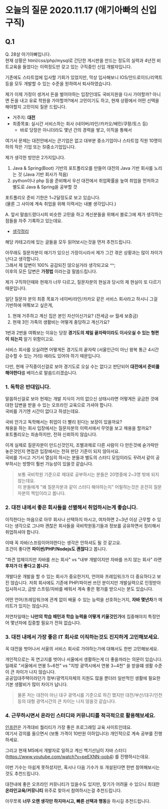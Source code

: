 # 오늘의 질문 2020.11.17 (애기아빠의 신입 구직)

## Q.1

Q. 28살 아기아빠입니다.  
현재 상황은 html/css/php/mysql로 간단한 게시판을 만드는 정도의 실력과 4년전 비트교육을 들었다는 이력정도만 갖고 있는 구직중인 신입 개발자입니다.  
  
기존에도 스타트업에 입사할 기회가 있었지만, 막상 입사해보니 IOS/안드로이드/리액트 등을 모두 개발할 수 있는 수준을 원하여서 퇴사하였습니다.  
  
제가 이제 가정이 생겨서 돈을 벌어야하는 입장인데도 국비지원을 다시 가야할까?
아니면 돈을 내고 유료 학원을 가야할까?에서 고민이기도 하고, 현재 상황에서 어떤 선택을 해야할지 고민이되 질문 드립니다.  
  
* 거주지: **대전**
* 최종목표: 실시간 서비스하는 회사 (네이버/라인/카카오/배민/쿠팡/토스 등)
    * 바로 당장은 아니더라도 몇년 간의 경력을 쌓고, 이직을 통해서

여기서 문제는 대전안에서는 큰기업은 없고 대부분 중소기업이나 스타트업 직원 10명이하의 작은 기업 또는 SI중소기업입니다.  
  
제가 생각한 방안은 2가지입니다.

1. Java & Spring(Boot) 기반의 포트폴리오를 만들어 대전의 Java 기반 회사를 노리는 것 (Java 기반 회사가 적음)
2. python이나 php 등을 준비해서 우선 대전에서 취업확률을 높여 취업을 먼저하고 별도로 Java & Spring을 공부할 것

포트폴리오 준비 기한은 1~2달정도로 보고 있습니다.  
(물론 그 사이에 계속 취업을 위해 이력서는 내볼 생각입니다.)


A. 앞서 말씀드렸다시피 비슷한 고민을 하고 계신분들을 위해서 블로그에 제가 생각하는 점들을 자주 기록하고 있는데요.

* [생각정리](https://jojoldu.tistory.com/category/%EC%83%9D%EA%B0%81%EC%A0%95%EB%A6%AC)

해당 카테고리에 있는 글들을 모두 읽어보시는것을 먼저 추천드립니다.  
  
아무래도 질문자분이 애기가 있으신 가장이시라서 제가 그간 겪은 상황과는 많이 차이가 난다고 생각합니다.  
그래서 제 답변이 100% 공감되진 않으실거라 생각되고요 ^^;  
이후의 모든 답변은 **가정법** 이라는걸 말씀드립니다.  
  
제가 구직하던때와 현재가 너무 다르고, 질문자분의 현실과 당시의 제 현실이 또 다르기 때문입니다.  
  
일단 질문자 분의 최종 목표가 네이버/라인/카카오 같은 서비스 회사라고 하시니 그걸 기반하에 여쭤보고 싶은게,  

1. 현재 거주하고 계신 집은 본인 자산이신가요? (전세금 or 월세 보증금)
2. 현재 3인 가족의 생활비는 어떻게 충당하고 계신가요?

1번과 2번을 여쭤보는 이유는 당장 **경기도의 제일 끝자락이라도 이사오실 수 있는 형편이 되는지** 알기 위함이고요.  
  
서비스 회사를 오실려면 어떻게든 경기도의 끝자락 (서울인근이 아닌 왕복 통근 4시간 감수할 수 있는 거리) 에라도 있어야 하기 때문입니다.  
  
다만, 현재 구직중이신걸로 보아 경기도로 오실 수는 없다고 판단되어 **대전에서 준비를 해야한다**를 베이스로 말씀드리겠습니다.  

### 1. 독학은 반대입니다.

말씀하신걸로 보아 현재는 개발 지식이 거의 없으신 상태시라면 어떻게든 궁금한 것에 대한 답변을 받을 수 있는 오프라인 교육으로 가셔야 합니다.  
국비를 가기엔 시간이 없다고 하셨는데요.  
  
국비 안가고 독학해서는 취업이 더 빨리 된다는 보장이 있을까요?  
채용을 하는 회사 입장에서는 질문자분의 이력서에서 무엇을 보고 채용을 할까요?  
포트폴리오는 죄송하지만, 전혀 신뢰하지 않습니다.  
  
이게 실제로 질문자분이 만드신것인지, 조별과제로 다른 사람이 다 만든것에 숟가락만 놓은것인지 면접관 입장에서는 전혀 판단 기준이 되지 않아서요.  
국비를 가시고 거기서 열심히 하시는 분들과 별도의 스터디 모임이라도 꾸려서 같이 공부하시는 방향이 훨씬 가능성이 있을것 같습니다.  

> 보통 국비학원 기준으로 제대로 공부하시는 분들은 20명중에 2~3명 밖에 되지 않는데요.  
> 이 분들에게 "왜 질문자분과 같이 스터디 해야하는지" 어필하는것은 온전히 질문자분의 책임이라고 봅니다.

### 2. 대전 내에서 좋은 회사들을 선별해서 취업하시는게 좋습니다.

이직한다는 마음으로 아무 회사나 선택하지 마시고, 여차하면 2~3년 이상 근무할 수 있다는 생각으로 그나마 괜찮은 회사들을 국비학원동기들과 정보를 공유하면서 정리해서 취업하셔야 합니다.  
  
이때 꼭 자바/스프링이어야한다는 생각은 안하셔도 될 것 같고요.  
조건이 좋다면 **파이썬/PHP/Nodejs도 괜찮다**고 봅니다.  
  
"파견 업체이지만 자바를 쓰는 회사" vs "내부 개발이지만 자바를 쓰지 않는 회사" 라면 **후자가 더 좋다고 봅니다**.  
  
개발다운 개발을 할 수 있는 회사가 중요한거지, 언어와 프레임워크가 더 중요하다고 보진 않습니다.
저희 회사에도 기존에 PHP/파이썬 쓰던 분이지만 개발실력으로 인정받아 입사하시고, 금방 스프링/자바를 배워서 계속 좋은 평가를 받으시는 분도 있습니다.  
  
어떤 언어/프레임워크에 관계 없이 배울 수 있는 능력을 선호하는거지, **자바 몇년차**가 메리트가 있지는 않습니다.  
  
저연차일때는 **나만의 학습 패턴과 학습 능력을 어떻게 키울것인가**에 집중해야지 특정언어 몇년차에 집중할 필요가 전혀 없습니다.  

### 3. 대전 내에서 가장 좋은 IT 회사로 이직하는것도 진지하게 고민해보세요.

꼭 대전을 벗어나서 서울의 서비스 회사로 가야하는가에 대해서도 한번 고민해보세요.  
  
개인적으로는 꼭 연고지를 벗어나 서울에서 생활하는게 더 좋을까라는 의문이 있습니다.  
일례로 "서울에서 연봉 5~6천" vs "지방 광역시에서 연봉 3~4천" 을 받을떄 생활 수준이 큰 차이가 나지 않습니다.  
공공임대주택이라던가 정부/광역지자체의 지원도 많을 뿐더러 일반적인 생활에 필요한 기본 생활비가 많이 차이가 납니다.  

> 물론 저는 대전이 아닌 대구 광역시를 기준으로 하긴 했지만 대전/부산/대구/인천 등의 대형 광역시간의 큰 차이는 나지 않을것 같습니다.

### 4. 근무하시면서 온라인 스터디와 커뮤니티를 적극적으로 활용해보세요.

[인프런](https://www.inflearn.com/)은 가격대비 퀄리티가 가장 좋은 프로그래밍 교육 사이트인데요.  
여기서 강의를 들으면서 (보통 가격이 10만원 이하입니다) 개인적으로 계속 공부를 진행하세요.  
  
그리고 현재 MS에서 개발자로 일하고 계신 백기선님이 자바 스터디 (https://www.youtube.com/watch?v=peEXNN-oob4) 를 진행하시는데요.  
  
이번 기수는 아쉽게 못하셨지만, 혹시나 다음 기수가 또 개설된다면 한번 참여해보시는것도 추천드립니다.
  
대전내에 좋은 오프라인 커뮤니티가 있을수도 있지만, 찾기가 어려울 수 있으니 최대한 **온라인교육/커뮤니티** 위주로 찾아서 참여하시는걸 추천드립니다.  
  
아무쪼록 **너무 오랜 생각만 하지마시고, 빠른 선택과 행동**을 하시길 추천드립니다.